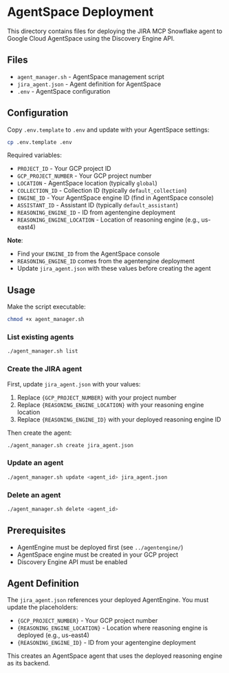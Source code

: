 # AgentSpace Deployment

This directory contains files for deploying the JIRA MCP Snowflake agent to Google Cloud AgentSpace using the Discovery Engine API.

## Files

- `agent_manager.sh` - AgentSpace management script
- `jira_agent.json` - Agent definition for AgentSpace
- `.env` - AgentSpace configuration

## Configuration

Copy `.env.template` to `.env` and update with your AgentSpace settings:

```bash
cp .env.template .env
```

Required variables:
- `PROJECT_ID` - Your GCP project ID
- `GCP_PROJECT_NUMBER` - Your GCP project number
- `LOCATION` - AgentSpace location (typically `global`)
- `COLLECTION_ID` - Collection ID (typically `default_collection`)
- `ENGINE_ID` - Your AgentSpace engine ID (find in AgentSpace console)
- `ASSISTANT_ID` - Assistant ID (typically `default_assistant`)
- `REASONING_ENGINE_ID` - ID from agentengine deployment
- `REASONING_ENGINE_LOCATION` - Location of reasoning engine (e.g., us-east4)

**Note**: 
- Find your `ENGINE_ID` from the AgentSpace console
- `REASONING_ENGINE_ID` comes from the agentengine deployment
- Update `jira_agent.json` with these values before creating the agent

## Usage

Make the script executable:
```bash
chmod +x agent_manager.sh
```

### List existing agents
```bash
./agent_manager.sh list
```

### Create the JIRA agent

First, update `jira_agent.json` with your values:
1. Replace `{GCP_PROJECT_NUMBER}` with your project number
2. Replace `{REASONING_ENGINE_LOCATION}` with your reasoning engine location
3. Replace `{REASONING_ENGINE_ID}` with your deployed reasoning engine ID

Then create the agent:
```bash
./agent_manager.sh create jira_agent.json
```

### Update an agent
```bash
./agent_manager.sh update <agent_id> jira_agent.json
```

### Delete an agent
```bash
./agent_manager.sh delete <agent_id>
```

## Prerequisites

- AgentEngine must be deployed first (see `../agentengine/`)
- AgentSpace engine must be created in your GCP project
- Discovery Engine API must be enabled

## Agent Definition

The `jira_agent.json` references your deployed AgentEngine. You must update the placeholders:
- `{GCP_PROJECT_NUMBER}` - Your GCP project number
- `{REASONING_ENGINE_LOCATION}` - Location where reasoning engine is deployed (e.g., us-east4)
- `{REASONING_ENGINE_ID}` - ID from your agentengine deployment

This creates an AgentSpace agent that uses the deployed reasoning engine as its backend.